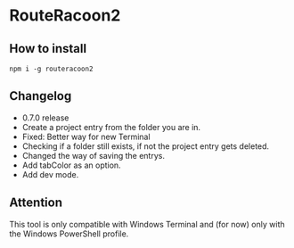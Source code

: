 # RouteRacoon2

## How to install

```Shell
npm i -g routeracoon2
```

## Changelog

- 0.7.0 release
- Create a project entry from the folder you are in.
- Fixed: Better way for new Terminal
- Checking if a folder still exists, if not the project entry gets deleted.
- Changed the way of saving the entrys.
- Add tabColor as an option.
- Add dev mode.

## Attention

This tool is only compatible with Windows Terminal and (for now) only with the Windows PowerShell profile.